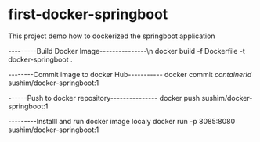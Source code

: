 # first-docker-springboot
This project demo how  to dockerized  the springboot application


---------Build Docker Image---------------\n
docker build -f Dockerfile -t docker-springboot .

--------Commit  image to docker Hub-----------
docker commit *containerId* sushim/docker-springboot:1

------Push to docker repository---------------
docker push sushim/docker-springboot:1


---------Installl and run docker image localy
docker run -p 8085:8080 sushim/docker-springboot:1

